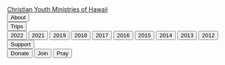 
<div class="header_2">
    <a href="/">Christian Youth Ministries of Hawaii</a>
</div>

<div class="menu">
    <div id="button" class="button">
        <input type="button" class="sub_button" value="About" onclick="window.location.href='/about'"/>
    </div>
    <div id="button" class="button dropdown">
        <input type="button" class="sub_button" value="Trips" onclick="window.location.href=this.parentElement.children[1].children[0].getAttribute('href')"/>
        <div class="dropdown_content">
            <input type="button" class="sub_button" value="2022"    href='/2022'            onclick="window.location.href=this.getAttribute('href')"/>
            <input type="button" class="sub_button" value="2021"    href='/2021'            onclick="window.location.href=this.getAttribute('href')"/>
            <input type="button" class="sub_button" value="2019"    href='/2019'            onclick="window.location.href=this.getAttribute('href')"/>
            <input type="button" class="sub_button" value="2018"    href='/2018'            onclick="window.location.href=this.getAttribute('href')"/>
            <input type="button" class="sub_button" value="2017"    href='/2017'            onclick="window.location.href=this.getAttribute('href')"/>
            <input type="button" class="sub_button" value="2016"    href='/2016'            onclick="window.location.href=this.getAttribute('href')"/>
            <input type="button" class="sub_button" value="2015"    href='/2015'            onclick="window.location.href=this.getAttribute('href')"/>
            <input type="button" class="sub_button" value="2014"    href='/2014'            onclick="window.location.href=this.getAttribute('href')"/>
            <input type="button" class="sub_button" value="2013"    href='/2013'            onclick="window.location.href=this.getAttribute('href')"/>
            <input type="button" class="sub_button" value="2012"    href='/2012'            onclick="window.location.href=this.getAttribute('href')"/>
        </div>
    </div>
    <div id="button" class="button dropdown">
        <input type="button" class="sub_button" value="Support" onclick="window.location.href='/support'"/>
        <div class="dropdown_content">
            <input type="button" class="sub_button" value="Donate"  href='/support#donate'  onclick="window.location.href=this.getAttribute('href')"/>
            <input type="button" class="sub_button" value="Join"    href='/support#join'    onclick="window.location.href=this.getAttribute('href')"/>
            <input type="button" class="sub_button" value="Pray"    href='/support#pray'    onclick="window.location.href=this.getAttribute('href')"/>
        </div>
    </div>
</div>
